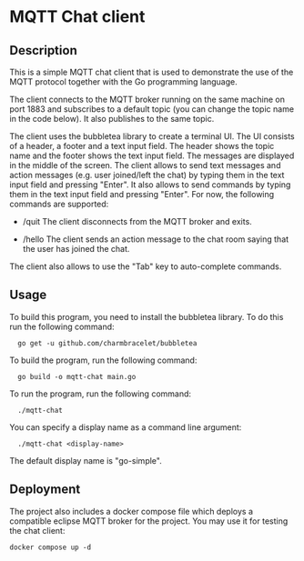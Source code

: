 # MQTT Chat client

## Description
This is a simple MQTT chat client that is used to demonstrate the use of the
MQTT protocol together with the Go programming language.

The client connects to the MQTT broker running on the same machine on port
1883 and subscribes to a default topic (you can change the topic name in the
code below). It also publishes to the same topic.

The client uses the bubbletea library to create a terminal UI. The UI
consists of a header, a footer and a text input field. The header shows the
topic name and the footer shows the text input field. The messages are
displayed in the middle of the screen. The client allows to send text
messages and action messages (e.g. user joined/left the chat) by typing them
in the text input field and pressing "Enter". It also allows to send
commands by typing them in the text input field and pressing "Enter". For now,
the following commands are supported:

- /quit
  The client disconnects from the MQTT broker and exits.

- /hello
  The client sends an action message to the chat room saying that the user
  has joined the chat.

The client also allows to use the "Tab" key to auto-complete commands.

## Usage
To build this program, you need to install the bubbletea library. To do this
run the following command:
```
  go get -u github.com/charmbracelet/bubbletea
```
To build the program, run the following command:
```
  go build -o mqtt-chat main.go
```
To run the program, run the following command:
```
  ./mqtt-chat
```
You can specify a display name as a command line argument:
```
  ./mqtt-chat <display-name>
```
The default display name is "go-simple".

## Deployment
The project also includes a docker compose file which deploys a compatible
eclipse MQTT broker for the project. You may use it for testing the chat client:
```
docker compose up -d
```
